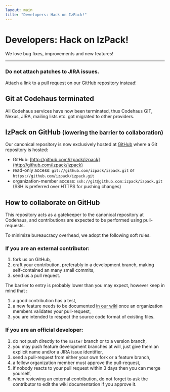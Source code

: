 ```yaml
---
layout: main
title: "Developers: Hack on IzPack!"
---
```


<div class="page-header">
  <h1>Developers: Hack on IzPack!</h1>
  We love bug fixes, improvements and new features!
</div>

<hr>

<div class="alert alert-danger" role="alert">
  <h3>Do not attach patches to JIRA issues.</h3>
  <span>Attach a link to a pull request on our GitHub repository instead!</span>
</div>

## Git at Codehaus terminated

All Codehaus services have now been terminated, thus Codehaus GIT, Nexus, JIRA, mailing lists etc. got migrated to other providers.

## IzPack on GitHub <small>(lowering the barrier to collaboration)</small>

Our canonical repository is now exclusively hosted at [GitHub](http://github.com/izpack) where a Git repository is hosted:

* GitHub: [http://github.com/izpack/izpack](http://github.com/izpack/izpack)
* read-only access: `git://github.com/izpack/izpack.git` or `https://github.com/izpack/izpack.git`
* organization-member access: `ssh://git@github.com:izpack/izpack.git` (SSH is preferred over HTTPS for pushing changes)

## How to collaborate on GitHub

This repository acts as a gatekeeper to the canonical repository at Codehaus, and contributions are expected to be performed using pull-requests.

To minimize bureaucracy overhead, we adopt the following soft rules.

### If you are an external contributor:

1. fork us on GitHub,
2. craft your contribution, preferably in a development branch, making self-contained an many small commits,
3. send us a pull request.

The barrier to entry is probably lower than you may expect, however keep in mind that :

1. a good contribution has a test,
2. a new feature needs to be documented [in our wiki](https://izpack.atlassian.net/wiki/display/IZPACK/IzPack+Home) once an organization members validates your pull-request,
3. you are intended to respect the source code format of existing files.

### If you are an official developer:

1. do not push directly to the `master` branch or to a version branch,
2. you may push feature development branches at will, just give them an explicit name and/or a JIRA issue identifier,
3. send a pull-request from either your own fork or a feature branch,
4. a fellow organization member must approve the pull-request,
5. if nobody reacts to your pull request within 3 days then you can merge yourself,
6. when reviewing an external contribution, do not forget to ask the contributor to edit the wiki documentation if you approve it.

